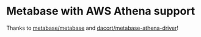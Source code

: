 # Metabase with AWS Athena support

Thanks to [metabase/metabase](github.com/metabase/metabase) and [dacort/metabase-athena-driver](https://github.com/dacort/metabase-athena-driver)!
